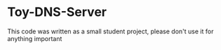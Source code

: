 # Toy-DNS-Server
This code was written as a small student project, please don't use it for anything important
